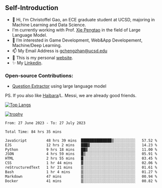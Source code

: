 ## Self-Introduction
- 👋 Hi, I’m Christoffel Gao, an ECE graduate student at UCSD, majoring in Machine Learning and Data Science.
- I'm currently working with Prof. [Xie Pengtao](https://pengtaoxie.github.io/) in the field of Large Language Model.
- 👀 I’m interested in Game Development, Web&App Developement, Machine/Deep Learning.
- 📫 My Email Address is gchengzhan@ucsd.edu
- 🌱 This is my personal [website](https://gaochengzhan.github.io/).
- ✨ My [Linkedin](https://www.linkedin.com/in/chengzhan-christoffel-gao/).

### Open-source Contributions:
- [Question Extractor](https://github.com/nestordemeure/question_extractor) using large language model

PS. If you also like [Haibara](https://www.detectiveconanworld.com/wiki/Ai_Haibara)/L. Messi, we are already good friends.

[![Top Langs](https://github-readme-stats.vercel.app/api/top-langs/?username=gaochengzhan&layout=compact&exclude_repo=CNN-based-Image-Recognition-for-AsianGiant-Hornets,Machine-Learning-and-Data-Computing-Tongji,NLP-on-Blogs-during-COVID-19-Pandemic,CSE258-Web-Mining-and-Recommder-System,Stock-Prediction-using-LSTM-Model)](https://github.com/anuraghazra/github-readme-stats)

[![trophy](https://github-profile-trophy.vercel.app/?username=gaochengzhan&theme=flat&row=1&margin-w=12)](https://github.com/ryo-ma/github-profile-trophy)

<!--START_SECTION:waka-->

```txt
From: 27 June 2023 - To: 27 July 2023

Total Time: 84 hrs 35 mins

JavaScript         48 hrs 39 mins  ██████████████▒░░░░░░░░░░   57.52 %
EJS                12 hrs 2 mins   ███▓░░░░░░░░░░░░░░░░░░░░░   14.23 %
Python             9 hrs 18 mins   ██▓░░░░░░░░░░░░░░░░░░░░░░   11.00 %
JSON               4 hrs 59 mins   █▒░░░░░░░░░░░░░░░░░░░░░░░   05.91 %
HTML               2 hrs 55 mins   █░░░░░░░░░░░░░░░░░░░░░░░░   03.45 %
CSS                1 hr 44 mins    ▓░░░░░░░░░░░░░░░░░░░░░░░░   02.06 %
reStructuredText   1 hr 21 mins    ▒░░░░░░░░░░░░░░░░░░░░░░░░   01.61 %
Bash               1 hr 4 mins     ▒░░░░░░░░░░░░░░░░░░░░░░░░   01.27 %
Markdown           47 mins         ▒░░░░░░░░░░░░░░░░░░░░░░░░   00.94 %
Docker             41 mins         ▒░░░░░░░░░░░░░░░░░░░░░░░░   00.82 %
```

<!--END_SECTION:waka-->

<!---
gaochengzhan/gaochengzhan is a ✨ special ✨ repository because its `README.md` (this file) appears on your GitHub profile.
You can click the Preview link to take a look at your changes.
--->
